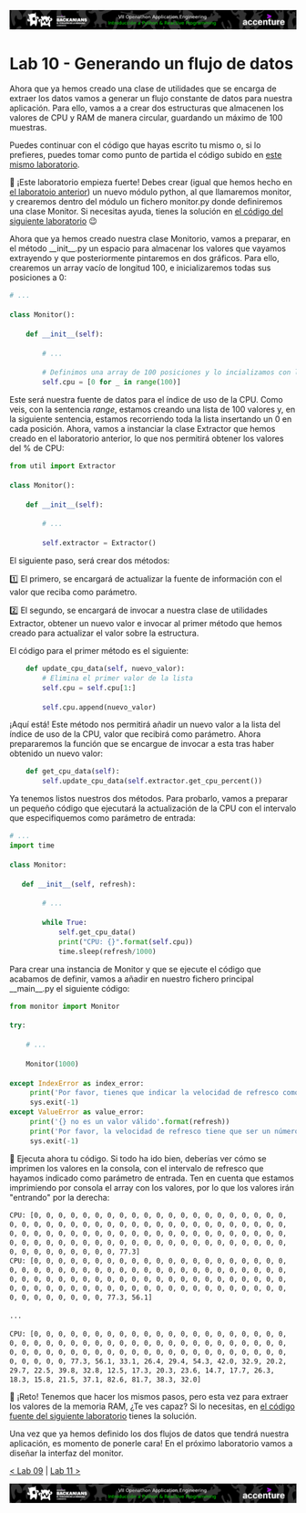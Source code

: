 <p align="center">
    <img src="../resources/header.png">
</p>

# Lab 10 - Generando un flujo de datos

Ahora que ya hemos creado una clase de utilidades que se encarga de extraer los datos vamos a generar un flujo constante de datos para nuestra aplicación. Para ello, vamos a a crear dos estructuras que almacenen los valores de CPU y RAM de manera circular, guardando un máximo de 100 muestras.

Puedes continuar con el código que hayas escrito tu mismo o, si lo prefieres, puedes tomar como punto de partida el código subido en [este mismo laboratorio](./mi-monitor). 

:dart: ¡Este laboratorio empieza fuerte! Debes crear (igual que hemos hecho en [el laboratoio anterior](../lab-09)) un nuevo módulo python, al que llamaremos monitor, y crearemos dentro del módulo un fichero monitor.py donde definiremos una clase Monitor. Si necesitas ayuda, tienes la solución en [el código del siguiente laboratorio](../lab-10/mi-monitor) :wink:

Ahora que ya hemos creado nuestra clase Monitorio, vamos a preparar, en el método \_\_init\_\_.py un espacio para almacenar los valores que vayamos extrayendo y que posteriormente pintaremos en dos gráficos. Para ello, crearemos un array vacío de longitud 100, e inicializaremos todas sus posiciones a 0:

``` python
# ...

class Monitor():

    def __init__(self):

        # ...

        # Definimos una array de 100 posiciones y lo incializamos con los valores a 0
        self.cpu = [0 for _ in range(100)]
```

Este será nuestra fuente de datos para el índice de uso de la CPU. Como veis, con la sentencia _range_, estamos creando una lista de 100 valores y, en la siguiente sentencia, estamos recorriendo toda la lista insertando un 0 en cada posición. Ahora, vamos a instanciar la clase Extractor que hemos creado en el laboratorio anterior, lo que nos permitirá obtener los valores del % de CPU:

``` python
from util import Extractor

class Monitor():

    def __init__(self):

        # ... 
       
        self.extractor = Extractor()

```

El siguiente paso, será crear dos métodos:
 
:one: El primero, se encargará de actualizar la fuente de información con el valor que reciba como parámetro. 

:two: El segundo, se encargará de invocar a nuestra clase de utilidades Extractor, obtener un nuevo valor e invocar al primer método que hemos creado para actualizar el valor sobre la estructura. 

El código para el primer método es el siguiente:

``` python
    def update_cpu_data(self, nuevo_valor):
        # Elimina el primer valor de la lista
        self.cpu = self.cpu[1:]
        
        self.cpu.append(nuevo_valor)   
```

¡Aquí está! Este método nos permitirá añadir un nuevo valor a la lista del índice de uso de la CPU, valor que recibirá como parámetro. Ahora prepararemos la función que se encargue de invocar a esta tras haber obtenido un nuevo valor:

``` python
    def get_cpu_data(self):
        self.update_cpu_data(self.extractor.get_cpu_percent())
```

Ya tenemos listos nuestros dos métodos. Para probarlo, vamos a preparar un pequeño código que ejecutará la actualización de la CPU con el intervalo que especifiquemos como parámetro de entrada:

``` python
# ...
import time

class Monitor:    

   def __init__(self, refresh):
   
        # ...
   
        while True:
            self.get_cpu_data()
            print("CPU: {}".format(self.cpu))
            time.sleep(refresh/1000)
```

Para crear una instancia de Monitor y que se ejecute el código que acabamos de definir, vamos a añadir en nuestro fichero principal \_\_main\_\_.py el siguiente código:

``` python
from monitor import Monitor

try:

    # ...

    Monitor(1000)

except IndexError as index_error:
     print('Por favor, tienes que indicar la velocidad de refresco como parámetro de entrada')
     sys.exit(-1)
except ValueError as value_error:
     print('{} no es un valor válido'.format(refresh))
     print('Por favor, la velocidad de refresco tiene que ser un número entre 100 y 1000')
     sys.exit(-1)
```

:memo: Ejecuta ahora tu código. Si todo ha ido bien, deberías ver cómo se imprimen los valores en la consola, con el intervalo de refresco que hayamos indicado como parámetro de entrada. Ten en cuenta que estamos imprimiendo por consola el array con los valores, por lo que los valores irán "entrando" por la derecha:

```shell script
CPU: [0, 0, 0, 0, 0, 0, 0, 0, 0, 0, 0, 0, 0, 0, 0, 0, 0, 0, 0, 0, 0, 0, 0, 0, 0, 0, 0, 0, 0, 0, 0, 0, 0, 0, 0, 0, 0, 0, 0, 0, 0, 0, 0, 0, 0, 0, 0, 0, 0, 0, 0, 0, 0, 0, 0, 0, 0, 0, 0, 0, 0, 0, 0, 0, 0, 0, 0, 0, 0, 0, 0, 0, 0, 0, 0, 0, 0, 0, 0, 0, 0, 0, 0, 0, 0, 0, 0, 0, 0, 0, 0, 0, 0, 0, 0, 0, 0, 0, 0, 77.3]
CPU: [0, 0, 0, 0, 0, 0, 0, 0, 0, 0, 0, 0, 0, 0, 0, 0, 0, 0, 0, 0, 0, 0, 0, 0, 0, 0, 0, 0, 0, 0, 0, 0, 0, 0, 0, 0, 0, 0, 0, 0, 0, 0, 0, 0, 0, 0, 0, 0, 0, 0, 0, 0, 0, 0, 0, 0, 0, 0, 0, 0, 0, 0, 0, 0, 0, 0, 0, 0, 0, 0, 0, 0, 0, 0, 0, 0, 0, 0, 0, 0, 0, 0, 0, 0, 0, 0, 0, 0, 0, 0, 0, 0, 0, 0, 0, 0, 0, 0, 77.3, 56.1]

...

CPU: [0, 0, 0, 0, 0, 0, 0, 0, 0, 0, 0, 0, 0, 0, 0, 0, 0, 0, 0, 0, 0, 0, 0, 0, 0, 0, 0, 0, 0, 0, 0, 0, 0, 0, 0, 0, 0, 0, 0, 0, 0, 0, 0, 0, 0, 0, 0, 0, 0, 0, 0, 0, 0, 0, 0, 0, 0, 0, 0, 0, 0, 0, 0, 0, 0, 0, 0, 0, 0, 0, 0, 0, 77.3, 56.1, 33.1, 26.4, 29.4, 54.3, 42.0, 32.9, 20.2, 29.7, 22.5, 39.8, 32.8, 12.5, 17.3, 20.3, 23.6, 14.7, 17.7, 26.3, 18.3, 15.8, 21.5, 37.1, 82.6, 81.7, 38.3, 32.0]
```

:dart: ¡Reto! Tenemos que hacer los mismos pasos, pero esta vez para extraer los valores de la memoria RAM, ¿Te ves capaz? Si lo necesitas, en [el código fuente del siguiente laboratorio](../lab-11/mi-monitor) tienes la solución. 

Una vez que ya hemos definido los dos flujos de datos que tendrá nuestra aplicación, es momento de ponerle cara! En el próximo laboratorio vamos a diseñar la interfaz del monitor.

[< Lab 09](../lab-09) | [Lab 11 >](../lab-11)

<p align="center">
    <img src="../resources/header.png">
</p>

